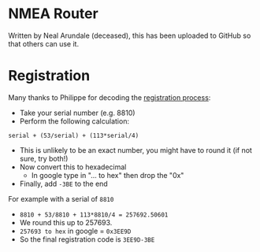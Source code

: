 # NMEA Router

Written by Neal Arundale (deceased), this has been uploaded to GitHub so that others can use it.

# Registration

Many thanks to Philippe for decoding the [registration process](https://github.com/arundaleais/nmearouter/blob/master/frmRegister.frm#L334):

* Take your serial number (e.g. 8810)
* Perform the following calculation:
```
serial + (53/serial) + (113*serial/4)
```
  * This is unlikely to be an exact number, you might have to round it (if not sure, try both!)
* Now convert this to hexadecimal
  * In google type in "... to hex" then drop the "0x"
* Finally, add `-3BE` to the end

For example with a serial of `8810`
* `8810 + 53/8810 + 113*8810/4 = 257692.50601`
* We round this up to 257693.
* `257693 to hex` in google = `0x3EE9D`
* So the final registration code is `3EE9D-3BE`
